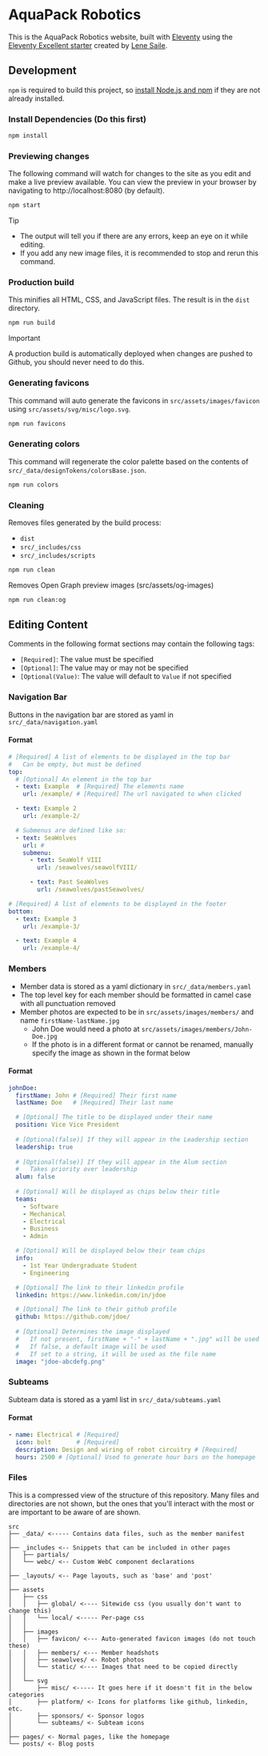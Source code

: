 # AquaPack Robotics
This is the AquaPack Robotics website, built with [Eleventy](https://www.11ty.dev/) using the [Eleventy Excellent starter](https://eleventy-excellent.netlify.app/) created by [Lene Saile](https://www.lenesaile.com/).

## Development
`npm` is required to build this project, so [install Node.js and npm](https://docs.npmjs.com/downloading-and-installing-node-js-and-npm) if they are not already installed.

### Install Dependencies (Do this first)
```bash
npm install
```

### Previewing changes
The following command will watch for changes to the site as you edit and make a live preview available. You can view the preview in your browser by navigating to http://localhost:8080 (by default).
```bash
npm start
```
> [!TIP]
> - The output will tell you if there are any errors, keep an eye on it while editing.
> - If you add any new image files, it is recommended to stop and rerun this command. 

### Production build
This minifies all HTML, CSS, and JavaScript files. The result is in the `dist` directory.
```bash
npm run build
```
> [!IMPORTANT]
> A production build is automatically deployed when changes are pushed to Github, you should never need to do this.

### Generating favicons
This command will auto generate the favicons in `src/assets/images/favicon` using `src/assets/svg/misc/logo.svg`.
```bash
npm run favicons
```

### Generating colors
This command will regenerate the color palette based on the contents of `src/_data/designTokens/colorsBase.json`.
```bash
npm run colors
```

### Cleaning
Removes files generated by the build process:
- `dist`
- `src/_includes/css`
- `src/_includes/scripts`
```bash
npm run clean
```


Removes Open Graph preview images (src/assets/og-images)
```bash
npm run clean:og
```

## Editing Content
Comments in the following format sections may contain the following tags:
- `[Required]`: The value must be specified
- `[Optional]`: The value may or may not be specified
- `[Optional(Value)`: The value will default to `Value` if not specified

### Navigation Bar
Buttons in the navigation bar are stored as yaml in `src/_data/navigation.yaml`

#### Format
```yaml
# [Required] A list of elements to be displayed in the top bar
#   Can be empty, but must be defined
top:
  # [Optional] An element in the top bar 
  - text: Example  # [Required] The elements name
    url: /example/ # [Required] The url navigated to when clicked

  - text: Example 2
    url: /example-2/

  # Submenus are defined like so:
  - text: SeaWolves
    url: # 
    submenu:
      - text: SeaWolf VIII
        url: /seawolves/seawolfVIII/

      - text: Past SeaWolves
        url: /seawolves/pastSeawolves/

# [Required] A list of elements to be displayed in the footer
bottom:
  - text: Example 3
    url: /example-3/

  - text: Example 4
    url: /example-4/
```

### Members
- Member data is stored as a yaml dictionary in `src/_data/members.yaml`
- The top level key for each member should be formatted in camel case with all punctuation removed
- Member photos are expected to be in `src/assets/images/members/` and name `firstName-lastName.jpg`
	- John Doe would need a photo at `src/assets/images/members/John-Doe.jpg`
	- If the photo is in a different format or cannot be renamed, manually specify the image as shown in the format below

#### Format
```yaml
johnDoe:
  firstName: John # [Required] Their first name
  lastName: Doe   # [Required] Their last name

  # [Optional] The title to be displayed under their name
  position: Vice Vice President
  
  # [Optional(false)] If they will appear in the Leadership section
  leadership: true
  
  # [Optional(false)] If they will appear in the Alum section
  #   Takes priority over leadership
  alum: false
  
  # [Optional] Will be displayed as chips below their title
  teams:
    - Software
    - Mechanical
    - Electrical
    - Business
    - Admin

  # [Optional] Will be displayed below their team chips
  info:
    - 1st Year Undergraduate Student
    - Engineering

  # [Optional] The link to their linkedin profile
  linkedin: https://www.linkedin.com/in/jdoe

  # [Optional] The link to their github profile
  github: https://github.com/jdoe/
  
  # [Optional] Determines the image displayed
  #   If not present, firstName + "-" + lastName + ".jpg" will be used
  #   If false, a default image will be used
  #   If set to a string, it will be used as the file name
  image: "jdoe-abcdefg.png"
```

### Subteams
Subteam data is stored as a yaml list in `src/_data/subteams.yaml`

#### Format
```yaml
- name: Electrical # [Required]
  icon: bolt       # [Required]
  description: Design and wiring of robot circuitry # [Required]
  hours: 2500 # [Optional] Used to generate hour bars on the homepage
```

### Files
This is a compressed view of the structure of this repository. Many files and directories are not shown, but the ones that you'll interact with the most or are important to be aware of are shown.
```
src
├── _data/ <----- Contains data files, such as the member manifest
│
├── _includes <-- Snippets that can be included in other pages
│   ├── partials/
│   └── webc/ <-- Custom WebC component declarations
│
├── _layouts/ <-- Page layouts, such as 'base' and 'post'
│
├── assets
│   ├── css
│   │   ├── global/ <---- Sitewide css (you usually don't want to change this)
│   │   └── local/ <----- Per-page css
│   │  
│   ├── images
│   │   ├── favicon/ <--- Auto-generated favicon images (do not touch these)
│   │   ├── members/ <--- Member headshots
│   │   ├── seawolves/ <- Robot photos 
│   │   └── static/ <---- Images that need to be copied directly 
│   │
│   └── svg
│       ├── misc/ <----- It goes here if it doesn't fit in the below categories
│       ├── platform/ <- Icons for platforms like github, linkedin, etc.
│       ├── sponsors/ <- Sponsor logos
│       └── subteams/ <- Subteam icons
│
├── pages/ <- Normal pages, like the homepage
└── posts/ <- Blog posts
```
